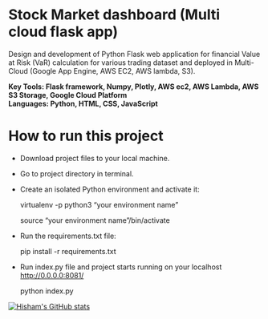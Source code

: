 # Stock Market dashboard (Multi cloud flask app)

Design and development of Python Flask web application for financial Value
at Risk (VaR) calculation for various trading dataset and deployed in Multi-Cloud (Google App
Engine, AWS EC2, AWS lambda, S3).</br>

**Key Tools: Flask framework, Numpy, Plotly, AWS ec2, AWS Lambda, AWS S3 Storage, Google Cloud Platform**</br>
**Languages: Python, HTML, CSS, JavaScript**<br>

# How to run this project 
* Download project files to your local machine.
* Go to project directory in terminal. 
* Create an isolated Python environment and activate it:

    virtualenv -p python3 “your environment name”
    
    source “your environment name”/bin/activate
    
 * Run the requirements.txt file:
 
    pip install -r requirements.txt
    
 * Run index.py file and project starts running on your localhost http://0.0.0.0:8081/
 
    python index.py

[![Hisham's GitHub stats](https://github-readme-stats.vercel.app/api?username=anuraghazra)](https://github.com/HishamParol/github-readme-stats)
